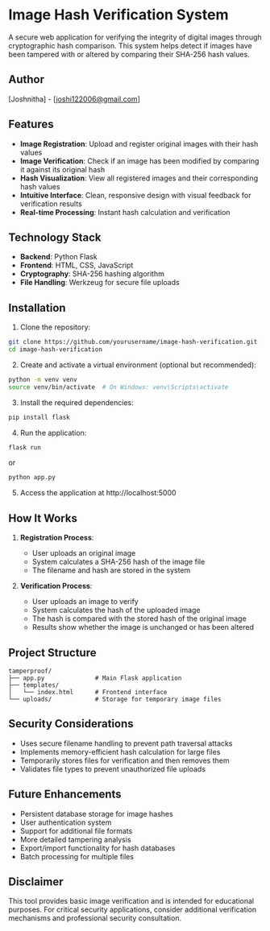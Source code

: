 # Image Hash Verification System

A secure web application for verifying the integrity of digital images through cryptographic hash comparison. This system helps detect if images have been tampered with or altered by comparing their SHA-256 hash values.

## Author

[Joshnitha] - [joshi122006@gmail.com]

## Features

- **Image Registration**: Upload and register original images with their hash values
- **Image Verification**: Check if an image has been modified by comparing it against its original hash
- **Hash Visualization**: View all registered images and their corresponding hash values
- **Intuitive Interface**: Clean, responsive design with visual feedback for verification results
- **Real-time Processing**: Instant hash calculation and verification

## Technology Stack

- **Backend**: Python Flask
- **Frontend**: HTML, CSS, JavaScript
- **Cryptography**: SHA-256 hashing algorithm
- **File Handling**: Werkzeug for secure file uploads

## Installation

1. Clone the repository:
```bash
git clone https://github.com/yourusername/image-hash-verification.git
cd image-hash-verification
```

2. Create and activate a virtual environment (optional but recommended):
```bash
python -m venv venv
source venv/bin/activate  # On Windows: venv\Scripts\activate
```

3. Install the required dependencies:
```bash
pip install flask
```

4. Run the application:
```bash
flask run
```
or
```bash
python app.py
```

5. Access the application at http://localhost:5000

## How It Works

1. **Registration Process**:
   - User uploads an original image
   - System calculates a SHA-256 hash of the image file
   - The filename and hash are stored in the system

2. **Verification Process**:
   - User uploads an image to verify
   - System calculates the hash of the uploaded image
   - The hash is compared with the stored hash of the original image
   - Results show whether the image is unchanged or has been altered

## Project Structure

```
tamperproof/
├── app.py              # Main Flask application
├── templates/
│   └── index.html      # Frontend interface
└── uploads/            # Storage for temporary image files
```

## Security Considerations

- Uses secure filename handling to prevent path traversal attacks
- Implements memory-efficient hash calculation for large files
- Temporarily stores files for verification and then removes them
- Validates file types to prevent unauthorized file uploads

## Future Enhancements

- Persistent database storage for image hashes
- User authentication system
- Support for additional file formats
- More detailed tampering analysis
- Export/import functionality for hash databases
- Batch processing for multiple files

## Disclaimer

This tool provides basic image verification and is intended for educational purposes. For critical security applications, consider additional verification mechanisms and professional security consultation.
